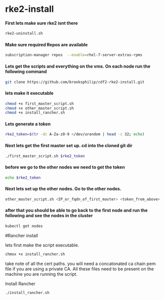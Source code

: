 # rke2-install

#### First lets make sure rke2 isnt there 
```bash
rke2-uninstall.sh
```

#### Make sure required Repos are available 

````bash
subscription-manager repos  --enable=rhel-7-server-extras-rpms
````


#### Lets get the scripts and everything on the vms. On each node run the following command 
```bash
git clone https://github.com/brooksphilip/cdf2-rke2-install.git
```

#### lets make it executable 
```bash 
chmod +x first_master_script.sh
chmod +x other_master_script.sh
chmod +x install_rancher.sh
```

#### Lets generate a token 
```bash 
rke2_token=$(tr -dc A-Za-z0-9 </dev/urandom | head -c 32; echo)
```

#### Next lets get the first master set up. cd into the cloned git dir
```bash
./first_master_script.sh $rke2_token
```

#### before we go to the other nodes we need to get the token
```bash 
echo $rke2_token
```

#### Next lets set up the other nodes. Go to the other nodes. 
```bash 
other_master_script.sh <IP_or_fqdn_of_first_master> <token_from_above>
```

#### after that you should be able to go back to the first node and run the following and see the nodes in the cluster
```bash
kubectl get nodes
```

#Rancher install 

lets first make the script executable. 
```bash 
chmox +x install_rancher.sh
```

take note of all the cert paths. you will need a concatonated ca chain pem file if you are using a private CA. All these files need to be present on the machine you are running the script. 

Install Rancher 

```bash
./install_rancher.sh
```
